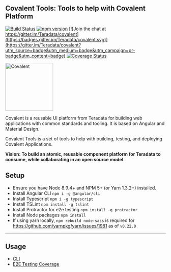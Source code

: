 ## Covalent Tools: Tools to help with Covalent Platform

[![Build Status](https://travis-ci.org/Teradata/covalent-tools.svg?branch=develop)](https://travis-ci.org/Teradata/covalent-tools)
[![npm version](https://badge.fury.io/js/%40covalent%2Ftools.svg)](https://badge.fury.io/js/%40covalent%tools)
[![Join the chat at https://gitter.im/Teradata/covalent](https://badges.gitter.im/Teradata/covalent.svg)](https://gitter.im/Teradata/covalent?utm_source=badge&utm_medium=badge&utm_campaign=pr-badge&utm_content=badge)
[![Coverage Status](https://coveralls.io/repos/github/Teradata/covalent-tools/badge.svg)](https://coveralls.io/github/Teradata/covalent-tools)

<img alt="Covalent" src="https://gitcdn.link/repo/Teradata/covalent/develop/src/assets/icons/covalent.svg" width="150">

Covalent is a reusable UI platform from Teradata for building web applications with common standards and tooling. It is based on Angular and Material Design.

Covalent Tools is a set of tools to help with building, testing, and deploying Covalent Applications.

**Vision: To build an atomic, reusable component platform for Teradata to consume, while collaborating in an open source model.**

## Setup

* Ensure you have Node 8.9.4+ and NPM 5+ (or Yarn 1.3.2+) installed.
* Install Angular CLI `npm i -g @angular/cli`
* Install Typescript `npm i -g typescript`
* Install TSLint `npm install -g tslint`
* Install Protractor for e2e testing `npm install -g protractor`
* Install Node packages `npm install`
* If using yarn locally, `npm rebuild node-sass` is required for https://github.com/yarnpkg/yarn/issues/1981 as of `v0.22.0`
---

## Usage

* [CLI](docs/CLI.md)
* [E2E Testing Coverage](covalent-e2e-coverage)
